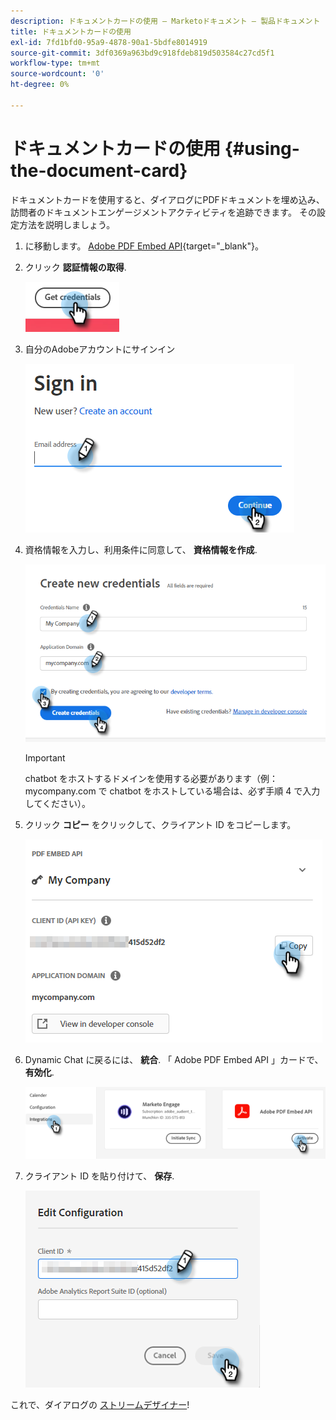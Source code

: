 ```yaml
---
description: ドキュメントカードの使用 — Marketoドキュメント — 製品ドキュメント
title: ドキュメントカードの使用
exl-id: 7fd1bfd0-95a9-4878-90a1-5bdfe8014919
source-git-commit: 3df0369a963bd9c918fdeb819d503584c27cd5f1
workflow-type: tm+mt
source-wordcount: '0'
ht-degree: 0%

---
```


# ドキュメントカードの使用 {#using-the-document-card}

ドキュメントカードを使用すると、ダイアログにPDFドキュメントを埋め込み、訪問者のドキュメントエンゲージメントアクティビティを追跡できます。 その設定方法を説明しましょう。

1. に移動します。 [Adobe PDF Embed API](https://udp.adobe.io/document-services/apis/pdf-embed/){target=&quot;_blank&quot;}。

1. クリック **認証情報の取得**.

   ![](assets/using-the-document-card-1.png)

1. 自分のAdobeアカウントにサインイン

   ![](assets/using-the-document-card-2.png)

1. 資格情報を入力し、利用条件に同意して、 **資格情報を作成**.

   ![](assets/using-the-document-card-3.png)

   >[!IMPORTANT]
   >
   >chatbot をホストするドメインを使用する必要があります（例：mycompany.com で chatbot をホストしている場合は、必ず手順 4 で入力してください）。

1. クリック **コピー** をクリックして、クライアント ID をコピーします。

   ![](assets/using-the-document-card-4.png)

1. Dynamic Chat に戻るには、 **統合**. 「 Adobe PDF Embed API 」カードで、 **有効化**.

   ![](assets/using-the-document-card-5.png)

1. クライアント ID を貼り付けて、 **保存**.

   ![](assets/using-the-document-card-6.png)

これで、ダイアログの [ストリームデザイナー](/help/marketo/product-docs/demand-generation/dynamic-chat/dialogues/stream-designer.md)!
